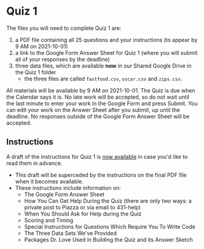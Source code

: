 # Quiz 1 

The files you will need to complete Quiz 1 are:

1. a PDF file containing all 25 questions and your instructions (to appear by 9 AM on 2021-10-01)
2. a link to the Google Form Answer Sheet for Quiz 1 (where you will submit all of your responses by the deadline)
3. three data files, which are available **now** in our Shared Google Drive in the Quiz 1 folder
    - the three files are called `fastfood.csv`, `oscar.csv` and `zips.csv`.

All materials will be available by 9 AM on 2021-10-01. The Quiz is due when the Calendar says it is. No late work will be accepted, so do not wait until the last minute to enter your work in the Google Form and press Submit. You can edit your work on the Answer Sheet after you submit, up until the deadline. No responses outside of the Google Form Answer Sheet will be accepted.

## Instructions

A draft of the instructions for Quiz 1 is [now available](https://github.com/THOMASELOVE/431-2021/blob/main/quizzes/quiz1/quiz1_instructions_draft.pdf) in case you'd like to read them in advance. 

- This draft will be superceded by the instructions on the final PDF file when it becomes available.
- These instructions include information on:
    - The Google Form Answer Sheet
    - How You Can Get Help During the Quiz (there are only two ways: a private post to Piazza or via email to 431-help)
    - When You Should Ask for Help during the Quiz
    - Scoring and Timing
    - Special Instructions for Questions Which Require You To Write Code
    - The Three Data Sets We've Provided
    - Packages Dr. Love Used in Building the Quiz and its Answer Sketch

